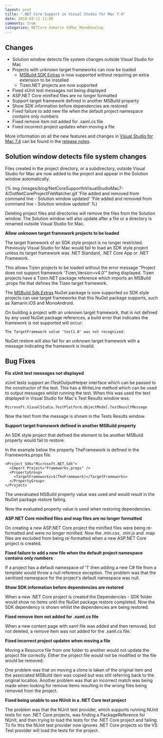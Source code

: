 ```yaml
---
layout: post
title: ".NET Core Support in Visual Studio for Mac 7.4"
date: 2018-03-11 11:00
comments: true
categories: NETCore Xamarin VSMac MonoDevelop
---
```


## Changes

   * Solution window detects file system changes outside Visual Studio for Mac
   * Projects with unknown target frameworks can now be loaded
     * [MSBuild SDK Extras](https://oren.codes/2017/08/29/use-all-tfms-with-sdk-style-projects-in-visual-studio-for-mac/) is now supported without requiring an extra extension to be installed
     * Tizen.NET projects are now supported
   * Fixed xUnit test messages not being displayed
   * ASP.NET Core minified files are no longer formatted
   * Support target framework defined in another MSBuild property
   * Show SDK information before dependencies are restored
   * Fixed failure to add new file when the default project namespace contains only numbers
   * Fixed remove item not added for .xaml.cs file
   * Fixed incorrect project updates when moving a file

More information on all the new features and changes in [Visual Studio for Mac 7.4](https://www.visualstudio.com/vs/visual-studio-mac/) can be found in the [release notes](https://docs.microsoft.com/en-us/visualstudio/releasenotes/vs2017-mac-relnotes#15.6).

## Solution window detects file system changes

Files created in the project directory, or a subdirectory,
outside Visual Studio for Mac are now added to the project and
appear in the Solution window automatically.

{% img /images/blog/NetCoreSupportInVisualStudioMac7-4/DotNetCoreProjectFileWatcher.gif 'File added and removed from command line - Solution window updated' 'File added and removed from command line - Solution window updated' %}

Deleting project files and directories will remove the files from
the Solution window. The Solution window will also update after
a file or a directory is renamed outside Visual Studio for Mac.

**Allow unknown target framework projects to be loaded**

The target framework of an SDK style project is no longer restricted.
Previously Visual Studio for Mac would fail to load an SDK style
project unless its target framework was .NET Standard, .NET Core App
or .NET Framework.

This allows Tizen projects to be loaded without the error message
"Project does not support framework 'Tizen,Version=v4.0'" being
displayed. Tizen projects have a Tizen.NET package reference which
imports an MSBuild .props file that defines the Tizen target framework.
    
The [MSBuild.Sdk.Extras](https://github.com/onovotny/MSBuildSdkExtras) NuGet 
package is now supported so SDK style projects can use target frameworks
that this NuGet package
supports, such as Xamarin.iOS and MonoAndroid.
    
On building a project with an unknown target framework, that is 
not defined by any used NuGet package references, a build error 
that indicates the framework is not supported will occur:
    
    The TargetFramework value 'test1.0' was not recognized.
    
NuGet restore will also fail for an unknown target framework with
a message indicating the framework is invalid.

## Bug Fixes

**Fix xUnit test messages not displayed**
    
xUnit tests support an ITestOutputHelper interface which can be
passed to the constructor of the test. This has a WriteLine method
which can be used to output messages whilst running the test. When
this was used the text displayed in Visual Studio for Mac's Test Results
window was:
    
    Microsoft.VisualStudio.TestPlatform.ObjectModel.TestResultMessage
    
Now the text from the message is shown in the Tests Results window.

**Support target framework defined in another MSBuild property**
    
An SDK style project that defined the <TargetFrameworks> element to
be another MSBuild property would fail to restore.

In the example below the property TheFramework is defined in the
Frameworks.props file.
    
    <Project Sdk="Microsoft.NET.Sdk">
      <Import Project="Frameworks.props" />
      <PropertyGroup>
        <TargetFrameworks>$(TheFramework)</TargetFrameworks>
      </PropertyGroup>
    </Project>

The unevaluated MSBuild property value was used and would result in the
NuGet package restore failing.

Now the evaluated property value is used when restoring dependencies.

**ASP.NET Core minified files and map files are no longer formatted**

On creating a new ASP.NET Core project the minified files were being 
re-formatted and were no longer minified. Now the .min.css, .min.js and
.map files are excluded from being re-formatted when a new ASP.NET Core 
project is created.

**Fixed failure to add a new file when the default project namespace contains only numbers**
    
If a project has a default namespace of '1' then adding a new C#
file from a template would throw a null reference
exception. The problem was that the sanitized namespace for the project's
default namespace was null.

**Show SDK information before dependencies are restored**

When a new .NET Core project is created the Dependencies - SDK folder
would show no items until the NuGet package restore completed. Now 
the SDK dependency is shown whilst the dependencies are being restored.

**Fixed remove item not added for .xaml.cs file**
    
When a new content page with xaml file was
added and then removed, but not deleted, 
a remove item was not added for the .xaml.cs file.

**Fixed incorrect project updates when moving a file**
    
Moving a Resource file from one folder to another would not update
the project file correctly. Either the project file would not be
modified or the file would be removed.

One problem was that on moving a clone is taken of the original item
and the associated MSBuild item was copied but was still referring
back to the original location. Another problem was that an incorrect
match was being made when looking for remove items resulting in the
wrong files being removed from the project.

**Fixed being unable to use NUnit in a .NET Core test project**

The problem was that the NUnit test provider, which supports running NUnit tests
for non .NET Core projects, was finding a PackageReference for NUnit, and then
trying to load the tests for the .NET Core project and failing. To fix this the
NUnit test provider now ignores .NET Core projects so the VS Test provider will
load the tests for the project.